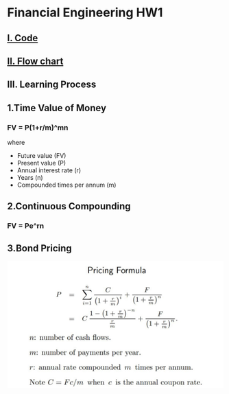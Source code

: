 # Financial Engineering HW1

## [I. Code](https://github.com/fatdanny77/Financial_Engineering/blob/master/HW1/Finance%20Engineering%20HW1_ver5.ipynb)  
## [II. Flow chart](https://github.com/fatdanny77/Financial_Engineering/blob/master/HW1/Flow_Chart.jpg)  

## III. Learning Process    
## 1.Time Value of Money
### **FV = P(1+r/m)^mn**
  
where
* Future value (FV)
* Present value (P)
* Annual interest rate (r)
* Years (n)
* Compounded times per annum (m)

## 2.Continuous Compounding
### **FV = Pe^rn**

## 3.Bond Pricing 
![GITHUB](https://github.com/fatdanny77/Financial_Engineering/blob/master/HW1/figures/%E6%9C%AA%E5%91%BD%E5%90%8D.jpg)
